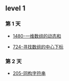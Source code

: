 ## level 1

### 第 1 天

- [1480-一维数组的动态和](https://github.com/stream1080/leetcode/blob/main/LeetCode75/docs/1480-一维数组的动态和.md)

- [724-寻找数组的中心下标](https://github.com/stream1080/leetcode/blob/main/LeetCode75/docs/724-寻找数组的中心下标.md)

### 第 2 天

- [205-同构字符串](https://github.com/stream1080/leetcode/blob/main/LeetCode75/docs/205-同构字符串.md)
